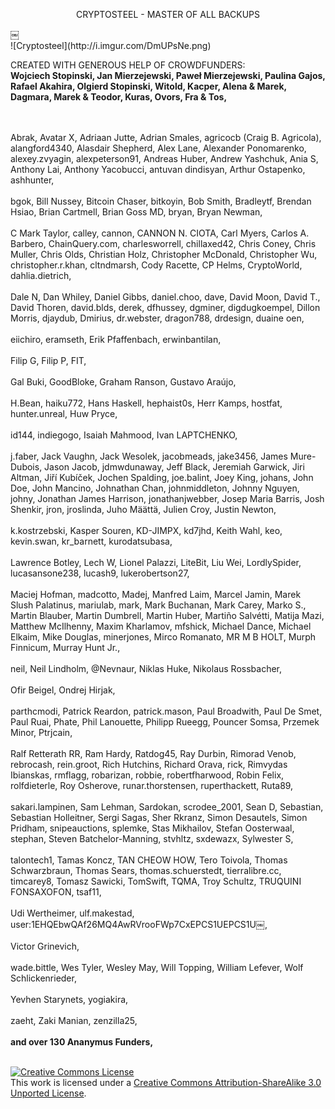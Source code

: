 <p align="center">CRYPTOSTEEL - MASTER OF ALL BACKUPS </p>
￼<br>
![Cryptosteel](http://i.imgur.com/DmUPsNe.png)


CREATED WITH GENEROUS HELP OF CROWDFUNDERS:
<B><br>
Wojciech Stopinski,
Jan Mierzejewski, 
Paweł Mierzejewski, 
Paulina Gajos, 
Rafael Akahira, 
Olgierd Stopinski, 
Witold, 
Kacper, 
Alena & Marek, 
Dagmara, 
Marek & Teodor, 
Kuras, 
Ovors, 
Fra & Tos, </B>

<br><br>
Abrak, 
Avatar X, 
Adriaan Jutte, 
Adrian Smales, 
agricocb (Craig B. Agricola), 
alangford4340, 
Alasdair Shepherd, 
Alex Lane, 
Alexander Ponomarenko, 
alexey.zvyagin, 
alexpeterson91, 
Andreas Huber, 
Andrew Yashchuk, 
Ania S, 
Anthony Lai, 
Anthony Yacobucci, 
antuvan dindisyan, 
Arthur Ostapenko, 
ashhunter, 
<br><br>
bgok, 
Bill Nussey, 
Bitcoin Chaser, 
bitkoyin, 
Bob Smith, 
Bradleytf, 
Brendan Hsiao, 
Brian Cartmell, 
Brian Goss MD, 
bryan, 
Bryan Newman, 
<br><br>
C Mark Taylor, 
calley, 
cannon, 
CANNON N. CIOTA, 
Carl Myers, 
Carlos A. Barbero, 
ChainQuery.com, 
charlesworrell, 
chillaxed42, 
Chris Coney, 
Chris Muller, 
Chris Olds, 
Christian Holz,
Christopher McDonald,
Christopher Wu, 
christopher.r.khan, 
cltndmarsh, 
Cody Racette, 
CP Helms, 
CryptoWorld,
dahlia.dietrich, 
<br><br>
Dale N, 
Dan Whiley, 
Daniel Gibbs,
daniel.choo, 
dave, 
David Moon, 
David T., 
David Thoren, 
david.blds, 
derek, 
dfhussey, 
dgminer, 
digdugkoempel,
Dillon Morris, 
djaydub, 
Dmirius, 
dr.webster, 
dragon788, 
drdesign, 
duaine oen, 
<br><br>
eiichiro, 
eramseth, 
Erik Pfaffenbach, 
erwinbantilan, 
<br><br>
Filip G, 
Filip P, 
FIT, 
<br><br>
Gal Buki, 
GoodBloke, 
Graham Ranson, 
Gustavo Araújo, 
<br><br>
H.Bean, 
haiku772, 
Hans Haskell, 
hephaist0s, 
Herr Kamps, 
hostfat, 
hunter.unreal, 
Huw Pryce, 
<br><br>
id144, 
indiegogo, 
Isaiah Mahmood, 
Ivan LAPTCHENKO, 
<br><br>
j.faber, 
Jack Vaughn, 
Jack Wesolek, 
jacobmeads, 
jake3456, 
James Mure-Dubois, 
Jason Jacob, 
jdmwdunaway, 
Jeff Black, 
Jeremiah Garwick, 
Jiri Altman, 
Jiří Kubíček, 
Jochen Spalding, 
joe.balint, 
Joey King, 
johans, 
John Doe, 
John Mancino, 
Johnathan Chan, 
johnmiddleton, 
Johnny Nguyen, 
johny, 
Jonathan James Harrison, 
jonathanjwebber, 
Josep Maria Barris, 
Josh Shenkir, 
jron, 
jroslinda, 
Juho Määttä, 
Julien Croy, 
Justin Newton, 
<br><br>
k.kostrzebski, 
Kasper Souren, 
KD-JIMPX, 
kd7jhd, 
Keith Wahl, 
keo, 
kevin.swan, 
kr_barnett, 
kurodatsubasa, 
<br><br>
Lawrence Botley, 
Lech W, 
Lionel Palazzi, 
LiteBit, 
Liu Wei, 
LordlySpider, 
lucasansone238, 
lucash9, 
lukerobertson27, 
<br><br>
Maciej Hofman, 
madcotto, 
Madej, 
Manfred Laim, 
Marcel Jamin, 
Marek Slush Palatinus, 
mariulab, 
mark, 
Mark Buchanan, 
Mark Carey, 
Marko S., 
Martin Blauber, 
Martin Dumbrell, 
Martin Huber, 
Martiño Salvétti, 
Matija Mazi, 
Matthew McIlhenny, 
Maxim Kharlamov, 
mfshick, 
Michael Dance, 
Michael Elkaim, 
Mike Douglas, 
minerjones, 
Mirco Romanato, 
MR M B HOLT, 
Murph Finnicum, 
Murray Hunt Jr., 
<br><br>
neil, 
Neil Lindholm, 
@Nevnaur, 
Niklas Huke, 
Nikolaus Rossbacher, 
<br><br>
Ofir Beigel, 
Ondrej Hirjak, 
<br><br>
parthcmodi, 
Patrick Reardon, 
patrick.mason, 
Paul Broadwith, 
Paul De Smet, 
Paul Ruai, 
Phate, 
Phil Lanouette, 
Philipp Rueegg, 
Pouncer Somsa, 
Przemek Minor, 
Ptrjcain, 
<br><br>
Ralf Retterath RR, 
Ram Hardy, 
Ratdog45, 
Ray Durbin, 
Rimorad Venob, 
rebrocash, 
rein.groot, 
Rich Hutchins, 
Richard Orava, 
rick, 
Rimvydas Ibianskas, 
rmflagg, 
robarizan, 
robbie, 
robertfharwood, 
Robin Felix, 
rolfdieterle, 
Roy Osherove, 
runar.thorstensen, 
ruperthackett, 
Ruta89, 
<br><br>
sakari.lampinen, 
Sam Lehman, 
Sardokan, 
scrodee_2001, 
Sean D, 
Sebastian, 
Sebastian Holleitner, 
Sergi Sagas, 
Sher Rkranz, 
Simon Desautels, 
Simon Pridham, 
snipeauctions, 
splemke, 
Stas Mikhailov, 
Stefan Oosterwaal, 
stephan, 
Steven Batchelor-Manning, 
stvhltz, 
sxdewazx, 
Sylwester S, 
<br><br>
talontech1, 
Tamas Koncz, 
TAN CHEOW HOW, 
Tero Toivola, 
Thomas Schwarzbraun, 
Thomas Sears, 
thomas.schuerstedt, 
tierralibre.cc, 
timcarey8, 
Tomasz Sawicki, 
TomSwift, 
TQMA, 
Troy Schultz, 
TRUQUINI FONSAXOFON, 
tsaf11, 
<br><br>
Udi Wertheimer, 
ulf.makestad, 
user:1EHQEbwQAf26MQ4AwRVrooFWp7CxEPCS1UEPCS1U￼, 
<br><br>
Victor Grinevich, 
<br><br>
wade.bittle, 
Wes Tyler, 
Wesley May, 
Will Topping, 
William Lefever, 
Wolf Schlickenrieder, 
<br><br>
Yevhen Starynets, 
yogiakira, 
<br><br>
zaeht, 
Zaki Manian, 
zenzilla25, 
<br><br><B>
and over 130 Ananymus Funders,<br>
<br></B>




[![Creative Commons License](https://i.creativecommons.org/l/by-sa/3.0/88x31.png)](http://creativecommons.org/licenses/by-sa/3.0/)  
This work is licensed under a [Creative Commons Attribution-ShareAlike 3.0 Unported License](http://creativecommons.org/licenses/by-sa/3.0/).
